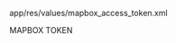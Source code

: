 app/res/values/mapbox_access_token.xml

<?xml version="1.0" encoding="utf-8"?>
<resources xmlns:tools="http://schemas.android.com/tools">
    <string name="mapbox_access_token" translatable="false" tools:ignore="UnusedResources">MAPBOX TOKEN</string>
</resources>
